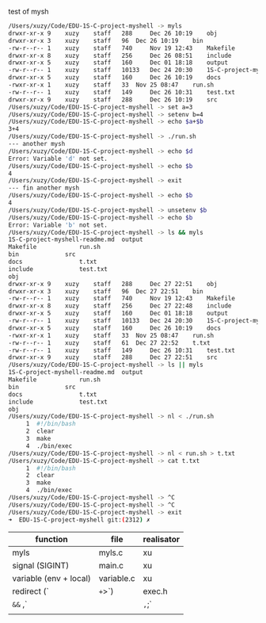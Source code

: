 test of mysh

```bash
/Users/xuzy/Code/EDU-1S-C-project-myshell -> myls 
drwxr-xr-x 9 	xuzy 	staff 	288 	Dec 26 10:19	obj
drwxr-xr-x 3 	xuzy 	staff 	96 	Dec 26 10:19	bin
-rw-r--r-- 1 	xuzy 	staff 	740 	Nov 19 12:43	Makefile
drwxr-xr-x 8 	xuzy 	staff 	256 	Dec 26 08:51	include
drwxr-xr-x 5 	xuzy 	staff 	160 	Dec 01 18:18	output
-rw-r--r-- 1 	xuzy 	staff 	10133 	Dec 24 20:30	1S-C-project-myshell-readme.md
drwxr-xr-x 5 	xuzy 	staff 	160 	Dec 26 10:19	docs
-rwxr-xr-x 1 	xuzy 	staff 	33 	Nov 25 08:47	run.sh
-rw-r--r-- 1 	xuzy 	staff 	149 	Dec 26 10:31	test.txt
drwxr-xr-x 9 	xuzy 	staff 	288 	Dec 26 10:19	src
/Users/xuzy/Code/EDU-1S-C-project-myshell -> set a=3
/Users/xuzy/Code/EDU-1S-C-project-myshell -> setenv b=4
/Users/xuzy/Code/EDU-1S-C-project-myshell -> echo $a+$b
3+4
/Users/xuzy/Code/EDU-1S-C-project-myshell -> ./run.sh
--- another mysh
/Users/xuzy/Code/EDU-1S-C-project-myshell -> echo $d
Error: Variable 'd' not set.
/Users/xuzy/Code/EDU-1S-C-project-myshell -> echo $b
4
/Users/xuzy/Code/EDU-1S-C-project-myshell -> exit
--- fin another mysh
/Users/xuzy/Code/EDU-1S-C-project-myshell -> echo $b
4
/Users/xuzy/Code/EDU-1S-C-project-myshell -> unsetenv $b
/Users/xuzy/Code/EDU-1S-C-project-myshell -> echo $b
Error: Variable 'b' not set.
/Users/xuzy/Code/EDU-1S-C-project-myshell -> ls && myls 
1S-C-project-myshell-readme.md	output
Makefile			run.sh
bin				src
docs				t.txt
include				test.txt
obj
drwxr-xr-x 9 	xuzy 	staff 	288 	Dec 27 22:51	obj
drwxr-xr-x 3 	xuzy 	staff 	96 	Dec 27 22:51	bin
-rw-r--r-- 1 	xuzy 	staff 	740 	Nov 19 12:43	Makefile
drwxr-xr-x 8 	xuzy 	staff 	256 	Dec 27 22:48	include
drwxr-xr-x 5 	xuzy 	staff 	160 	Dec 01 18:18	output
-rw-r--r-- 1 	xuzy 	staff 	10133 	Dec 24 20:30	1S-C-project-myshell-readme.md
drwxr-xr-x 5 	xuzy 	staff 	160 	Dec 26 10:19	docs
-rwxr-xr-x 1 	xuzy 	staff 	33 	Nov 25 08:47	run.sh
-rw-r--r-- 1 	xuzy 	staff 	61 	Dec 27 22:52	t.txt
-rw-r--r-- 1 	xuzy 	staff 	149 	Dec 26 10:31	test.txt
drwxr-xr-x 9 	xuzy 	staff 	288 	Dec 27 22:51	src
/Users/xuzy/Code/EDU-1S-C-project-myshell -> ls || myls 
1S-C-project-myshell-readme.md	output
Makefile			run.sh
bin				src
docs				t.txt
include				test.txt
obj
/Users/xuzy/Code/EDU-1S-C-project-myshell -> nl < ./run.sh
     1	#!/bin/bash
     2	clear
     3	make
     4	./bin/exec
/Users/xuzy/Code/EDU-1S-C-project-myshell -> nl < run.sh > t.txt 
/Users/xuzy/Code/EDU-1S-C-project-myshell -> cat t.txt
     1	#!/bin/bash
     2	clear
     3	make
     4	./bin/exec
/Users/xuzy/Code/EDU-1S-C-project-myshell -> ^C
/Users/xuzy/Code/EDU-1S-C-project-myshell -> ^C
/Users/xuzy/Code/EDU-1S-C-project-myshell -> exit
➜  EDU-1S-C-project-myshell git:(2312) ✗ 
```

| function               | file         | realisator |
| ---------------------- | ------------ | ---------- |
| myls                   | myls.c       | xu         |
| signal (SIGINT)        | main.c       | xu         |
| variable (env + local) | variable.c   | xu         |
| redirect (`|` + `>`)   | exec.h       | xu         |
| `&&` ,`||`,`;`         | prepro_input | xu         |
|                        |              |            |
